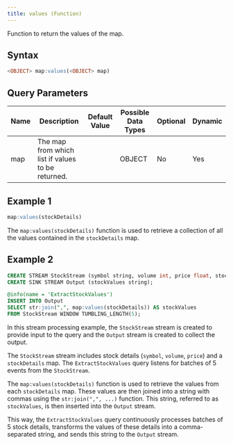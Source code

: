 ```yaml
---
title: values (Function)
---
```


Function to return the values of the map.

## Syntax

```sql
<OBJECT> map:values(<OBJECT> map)
```

## Query Parameters

| Name | Description  | Default Value | Possible Data Types | Optional | Dynamic |
|------|--------------|---------------|---------------------|----------|---------|
| map  | The map from which list if values to be returned. |      | OBJECT  | No  | Yes |

## Example 1

```sql
map:values(stockDetails)
```

The `map:values(stockDetails)` function is used to retrieve a collection of all the values contained in the `stockDetails` map.

## Example 2

```sql
CREATE STREAM StockStream (symbol string, volume int, price float, stockDetails object);
CREATE SINK STREAM Output (stockValues string);

@info(name = 'ExtractStockValues')
INSERT INTO Output
SELECT str:join(",", map:values(stockDetails)) AS stockValues
FROM StockStream WINDOW TUMBLING_LENGTH(5);
```

In this stream processing example, the `StockStream` stream is created to provide input to the query and the `Output` stream is created to collect the output.

The `StockStream` stream includes stock details (`symbol`, `volume`, `price`) and a `stockDetails` map. The `ExtractStockValues` query listens for batches of 5 events from the `StockStream`.

The `map:values(stockDetails)` function is used to retrieve the values from each `stockDetails` map. These values are then joined into a string with commas using the `str:join(",", ...)` function. This string, referred to as `stockValues`, is then inserted into the `Output` stream.

This way, the `ExtractStockValues` query continuously processes batches of 5 stock details, transforms the values of these details into a comma-separated string, and sends this string to the `Output` stream.
